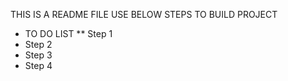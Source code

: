 THIS IS A README FILE
USE BELOW STEPS TO BUILD PROJECT

* TO DO LIST
** Step 1
* Step 2
* Step 3
* Step 4
